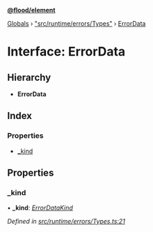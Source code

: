**[@flood/element](../README.md)**

[Globals](../globals.md) › ["src/runtime/errors/Types"](../modules/_src_runtime_errors_types_.md) › [ErrorData](_src_runtime_errors_types_.errordata.md)

# Interface: ErrorData

## Hierarchy

* **ErrorData**

## Index

### Properties

* [_kind](_src_runtime_errors_types_.errordata.md#_kind)

## Properties

###  _kind

• **_kind**: *[ErrorDataKind](../modules/_src_runtime_errors_types_.md#errordatakind)*

*Defined in [src/runtime/errors/Types.ts:21](https://github.com/flood-io/element/blob/d9c12d9/packages/element/src/runtime/errors/Types.ts#L21)*